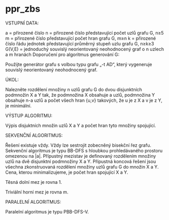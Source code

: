 # ppr_zbs
VSTUPNÍ DATA:

a = přirozené číslo
n = přirozené číslo představující počet uzlů grafu G, n≥5
m = přirozené číslo představující počet hran grafu G, m≥n
k = přirozené číslo řádu jednotek představující průměrný stupeň uzlu grafu G, n≥k≥3
G(V,E) = jednoduchý souvislý neorientovaný neohodnocený graf o n uzlech a m hranách
Doporučení pro algoritmus generování G:

Použijte generátor grafu s volbou typu grafu „-t AD“, který vygeneruje souvislý neorientovaný neohodnocený graf.

ÚKOL:

Nalezněte rozdělení množiny n uzlů grafu G do dvou disjunktních podmnožin X a Y tak, že podmnožina X obsahuje a uzlů, podmnožina Y obsahuje n-a uzlů a počet všech hran {u,v} takových, že u je z X a v je z Y, je minimální.

VÝSTUP ALGORITMU:

Výpis disjuktních množin uzlů X a Y a počet hran tyto množiny spojující.

SEKVENČNÍ ALGORITMUS:

Řešení existuje vždy. Vždy lze sestrojit zobecněný bisekční řez grafu. Sekvenční algoritmus je typu BB-DFS s hloubkou prohledávaného prostoru omezenou na |a|. Přípustný mezistav je definovaný rozdělením množiny uzlů na dvě disjunktní podmnožiny X a Y. Přípustná koncová řešení jsou všechna zkonstruovaná rozdělení množiny uzlů grafu G do množin X a Y. Cena, kterou minimalizujeme, je počet hran spojující X a Y.

Těsná dolní mez je rovna 1.

Triviální horní mez je rovna m.

PARALELNÍ ALGORITMUS:

Paralelní algoritmus je typu PBB-DFS-V.
